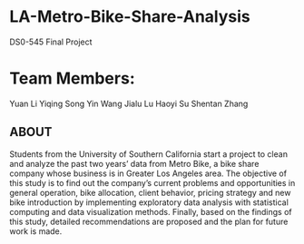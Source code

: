 # LA-Metro-Bike-Share-Analysis
DS0-545 Final Project
# Team Members:
Yuan Li
Yiqing Song
Yin Wang
Jialu Lu
Haoyi Su
Shentan Zhang

## ABOUT
Students from the University of Southern California start a project to clean and analyze the past two years’ data from Metro Bike, a bike share company whose business is in Greater Los Angeles area. The objective of this study is to find out the company’s current problems and opportunities in general operation, bike allocation, client behavior, pricing strategy and new bike introduction by implementing exploratory data analysis with statistical computing and data visualization methods. Finally, based on the findings of this study, detailed recommendations are proposed and the plan for future work is made.
